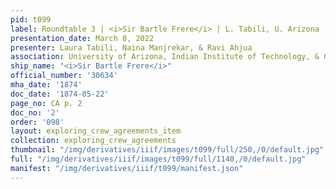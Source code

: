 ```yaml
---
pid: t099
label: Roundtable 3 | <i>Sir Bartle Frere</i> | L. Tabili, U. Arizona | 2
presentation_date: March 8, 2022
presenter: Laura Tabili, Naina Manjrekar, & Ravi Ahjua
association: University of Arizona, Indian Institute of Technology, & Georg-August-University
ship_name: "<i>Sir Bartle Frere</i>"
official_number: '30634'
mha_date: '1874'
doc_date: '1874-05-22'
page_no: CA p. 2
doc_no: '2'
order: '098'
layout: exploring_crew_agreements_item
collection: exploring_crew_agreements
thumbnail: "/img/derivatives/iiif/images/t099/full/250,/0/default.jpg"
full: "/img/derivatives/iiif/images/t099/full/1140,/0/default.jpg"
manifest: "/img/derivatives/iiif/t099/manifest.json"
---
```

